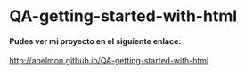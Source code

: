 # QA-getting-started-with-html


#### Pudes ver mi proyecto en el siguiente enlace:

 http://abelmon.github.io/QA-getting-started-with-html
 
